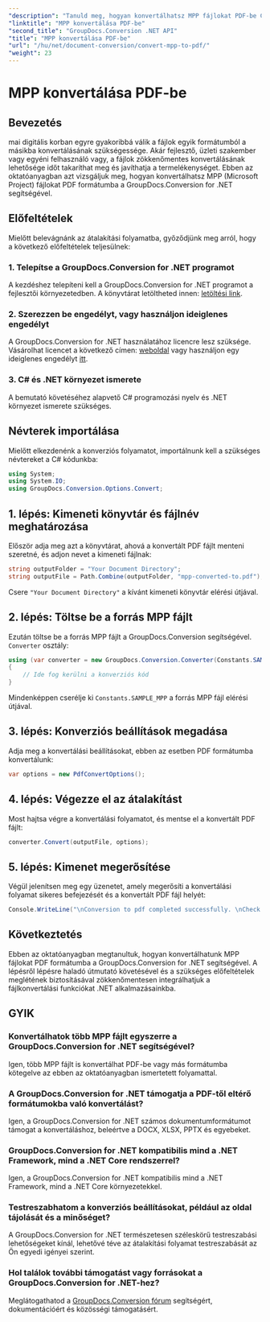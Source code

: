 ```yaml
---
"description": "Tanuld meg, hogyan konvertálhatsz MPP fájlokat PDF-be C#-ban a GroupDocs.Conversion for .NET segítségével. Kövesd ezt a lépésről lépésre szóló útmutatót a .NET alkalmazásaidba való integrációhoz."
"linktitle": "MPP konvertálása PDF-be"
"second_title": "GroupDocs.Conversion .NET API"
"title": "MPP konvertálása PDF-be"
"url": "/hu/net/document-conversion/convert-mpp-to-pdf/"
"weight": 23
---
```


# MPP konvertálása PDF-be

## Bevezetés
mai digitális korban egyre gyakoribbá válik a fájlok egyik formátumból a másikba konvertálásának szükségessége. Akár fejlesztő, üzleti szakember vagy egyéni felhasználó vagy, a fájlok zökkenőmentes konvertálásának lehetősége időt takaríthat meg és javíthatja a termelékenységet. Ebben az oktatóanyagban azt vizsgáljuk meg, hogyan konvertálhatsz MPP (Microsoft Project) fájlokat PDF formátumba a GroupDocs.Conversion for .NET segítségével.
## Előfeltételek
Mielőtt belevágnánk az átalakítási folyamatba, győződjünk meg arról, hogy a következő előfeltételek teljesülnek:
### 1. Telepítse a GroupDocs.Conversion for .NET programot
A kezdéshez telepíteni kell a GroupDocs.Conversion for .NET programot a fejlesztői környezetedben. A könyvtárat letöltheted innen: [letöltési link](https://releases.groupdocs.com/conversion/net/).
### 2. Szerezzen be engedélyt, vagy használjon ideiglenes engedélyt
A GroupDocs.Conversion for .NET használatához licencre lesz szüksége. Vásárolhat licencet a következő címen: [weboldal](https://purchase.groupdocs.com/buy) vagy használjon egy ideiglenes engedélyt [itt](https://purchase.groupdocs.com/temporary-license/).
### 3. C# és .NET környezet ismerete
A bemutató követéséhez alapvető C# programozási nyelv és .NET környezet ismerete szükséges.

## Névterek importálása
Mielőtt elkezdenénk a konverziós folyamatot, importálnunk kell a szükséges névtereket a C# kódunkba:
```csharp
using System;
using System.IO;
using GroupDocs.Conversion.Options.Convert;
```
## 1. lépés: Kimeneti könyvtár és fájlnév meghatározása
Először adja meg azt a könyvtárat, ahová a konvertált PDF fájlt menteni szeretné, és adjon nevet a kimeneti fájlnak:
```csharp
string outputFolder = "Your Document Directory";
string outputFile = Path.Combine(outputFolder, "mpp-converted-to.pdf");
```
Csere `"Your Document Directory"` a kívánt kimeneti könyvtár elérési útjával.
## 2. lépés: Töltse be a forrás MPP fájlt
Ezután töltse be a forrás MPP fájlt a GroupDocs.Conversion segítségével. `Converter` osztály:
```csharp
using (var converter = new GroupDocs.Conversion.Converter(Constants.SAMPLE_MPP))
{
    // Ide fog kerülni a konverziós kód
}
```
Mindenképpen cserélje ki `Constants.SAMPLE_MPP` a forrás MPP fájl elérési útjával.
## 3. lépés: Konverziós beállítások megadása
Adja meg a konvertálási beállításokat, ebben az esetben PDF formátumba konvertálunk:
```csharp
var options = new PdfConvertOptions();
```
## 4. lépés: Végezze el az átalakítást
Most hajtsa végre a konvertálási folyamatot, és mentse el a konvertált PDF fájlt:
```csharp
converter.Convert(outputFile, options);
```
## 5. lépés: Kimenet megerősítése
Végül jelenítsen meg egy üzenetet, amely megerősíti a konvertálási folyamat sikeres befejezését és a konvertált PDF fájl helyét:
```csharp
Console.WriteLine("\nConversion to pdf completed successfully. \nCheck output in {0}", outputFolder);
```

## Következtetés
Ebben az oktatóanyagban megtanultuk, hogyan konvertálhatunk MPP fájlokat PDF formátumba a GroupDocs.Conversion for .NET segítségével. A lépésről lépésre haladó útmutató követésével és a szükséges előfeltételek meglétének biztosításával zökkenőmentesen integrálhatjuk a fájlkonvertálási funkciókat .NET alkalmazásainkba.
## GYIK
### Konvertálhatok több MPP fájlt egyszerre a GroupDocs.Conversion for .NET segítségével?
Igen, több MPP fájlt is konvertálhat PDF-be vagy más formátumba kötegelve az ebben az oktatóanyagban ismertetett folyamattal.
### A GroupDocs.Conversion for .NET támogatja a PDF-től eltérő formátumokba való konvertálást?
Igen, a GroupDocs.Conversion for .NET számos dokumentumformátumot támogat a konvertáláshoz, beleértve a DOCX, XLSX, PPTX és egyebeket.
### GroupDocs.Conversion for .NET kompatibilis mind a .NET Framework, mind a .NET Core rendszerrel?
Igen, a GroupDocs.Conversion for .NET kompatibilis mind a .NET Framework, mind a .NET Core környezetekkel.
### Testreszabhatom a konverziós beállításokat, például az oldal tájolását és a minőséget?
A GroupDocs.Conversion for .NET természetesen széleskörű testreszabási lehetőségeket kínál, lehetővé téve az átalakítási folyamat testreszabását az Ön egyedi igényei szerint.
### Hol találok további támogatást vagy forrásokat a GroupDocs.Conversion for .NET-hez?
Meglátogathatod a [GroupDocs.Conversion fórum](https://forum.groupdocs.com/c/conversion/11) segítségért, dokumentációért és közösségi támogatásért.